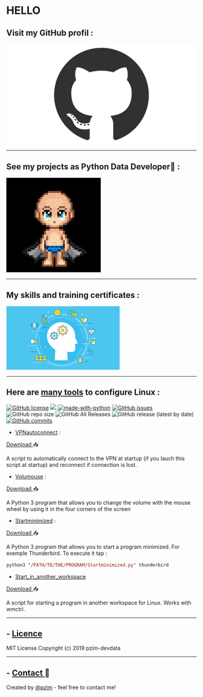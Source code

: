 # HELLO

## Visit my GitHub profil : 

[![](https://github.com/pzim-devdata/pzim-devdata.github.io/blob/master/images/github_black.png)](https://github.com/pzim-devdata)

--------------------------------------------

## See my projects as Python Data Developer:blue_book: : 

[![](https://github.com/pzim-devdata/pzim-devdata.github.io/blob/master/images/mon_profil.jpeg)](https://github.com/pzim-devdata/DATA-developer)

--------------------------------------------

## My skills and training certificates : 

[![](https://github.com/pzim-devdata/pzim-devdata.github.io/blob/master/images/skills.png)](https://github.com/pzim-devdata/Skills-and-training-certificates)

--------------------------------------------

## Here are [many tools](https://github.com/pzim-devdata/Tools-for-Linux) to configure Linux :
[![GitHub license](https://img.shields.io/github/license/pzim-devdata/Tools-for-Debian?style=plastic)](https://github.com/pzim-devdata/Tools-for-Debian/blob/master/LICENSE)    ![](https://img.shields.io/badge/Works%20with-Python%203-red?style=plastic)    [![made-with-python](https://img.shields.io/badge/Made%20with-Python-1f425f.svg?style=plastic)](https://www.python.org/)   [![GitHub issues](https://img.shields.io/github/issues/pzim-devdata/Tools-for-Debian?style=plastic)](https://github.com/pzim-devdata/Tools-for-Debian/issues)    ![GitHub repo size](https://img.shields.io/github/repo-size/pzim-devdata/Tools-for-Debian?style=plastic)    ![GitHub All Releases](https://img.shields.io/github/downloads/pzim-devdata/Tools-for-Debian/total?style=plastic)    ![GitHub release (latest by date)](https://img.shields.io/github/v/release/pzim-devdata/Tools-for-Debian?style=plastic)    [![GitHub commits](https://img.shields.io/github/commits-since/pzim-devdata/Tools-for-Debian/v1.0.0.svg?style=plastic)](https://GitHub.com/pzim-devata/Tools-for-Debian/commit/)

- [VPNautoconnect](https://github.com/pzim-devdata/Tools-for-Debian/tree/master/VPNautoconnect) : 

[Download ](https://github.com/pzim-devdata/Tools-for-Linux/releases/download/v1.0.0/VPNautoconnect.zip):inbox_tray:

A script to automatically connect to the VPN at startup (if you lauch this script at startup) and reconnect if connection is lost.

- [Volumouse]( https://github.com/pzim-devdata/Tools-for-Debian/tree/master/Volumouse) :

[Download ](https://github.com/pzim-devdata/Tools-for-Linux/releases/download/v1.0.0/Volumouse.zip):inbox_tray:

A Python 3 program that allows you to change the volume with the mouse wheel by using it in the four corners of the screen

- [Startminimized](https://github.com/pzim-devdata/Tools-for-Debian/tree/master/Startminimized) :

[Download ](https://github.com/pzim-devdata/Tools-for-Linux/releases/download/v1.0.0/Startminimized.zip):inbox_tray:

A Python 3 program that allows you to start a program minimized. For exemple Thunderbird. To execute it tap : 
```ps
python3 "/PATH/TO/THE/PROGRAM/Startminimized.py" thunderbird

```

- [Start_in_another_workspace](https://github.com/pzim-devdata/Tools-for-Linux/tree/master/Start_in_another_workspace)

[Download ](https://github.com/pzim-devdata/Tools-for-Linux/releases/download/v1.0.0/Start_in_another_workspace.zip):inbox_tray:

A script for starting a program in another workspace for Linux. Works with wmctrl. 

--------------------------------------------

## - [Licence](https://github.com/pzim-devdata/DATA-developer/raw/master/LICENSE)
MIT License
Copyright (c) 2019 pzim-devdata

--------------------------------------------

## - [Contact ](mailto:pizim@posteo.net?subject=Contact%20from%20Github):email:
Created by [@pzim](https://www.pzim.fr/) - feel free to contact me!
